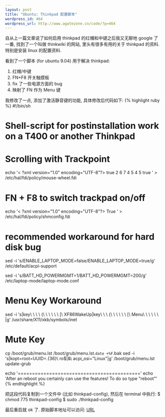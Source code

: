 ```yaml
--- 
layout: post
title: "Ubuntu: Thinkpad 配置脚本"
wordpress_id: 464
wordpress_url: http://www.agatezone.cn/code/?p=464
---
```

自从上一篇文章说了如何启用 thinkpad 的红帽和中键之后我又无聊地 google 了一番, 找到了一个叫做 thinkwiki 的网站, 里头有很多有用的关于 thinkpad 的资料. 特别是安装 linux 的配置资料.

看到了一个脚本 (for ubuntu 9.04)
用于解决 thinkpad:
1. 红帽/中键
2. FN+F8 开关触摸板
3. fix 了一些电源方面的 bug
4. 映射了 FN 作为 Menu 键

我修改了一点, 添加了激活静音键的功能, 具体修改后代码如下:
{% highlight ruby %}
#!/bin/sh
# Shell-script for postinstallation work on a T400 or another Thinkpad

# Scrolling with Trackpoint
echo '< ?xml version="1.0" encoding="UTF-8"?>
<match key="info.product" string="TPPS/2 IBM TrackPoint">
  <merge key="input.x11_options.EmulateWheel" type="string">true</merge>
  <merge key="input.x11_options.EmulateWheelButton" type="string">2</merge>
  <merge key="input.x11_options.XAxisMapping" type="string">6 7</merge>
  <merge key="input.x11_options.YAxisMapping" type="string">4 5</merge>
  <merge key="input.x11_options.ZAxsisMapping" type="string">4 5</merge>
  <merge key="input.x11_options.Emulate3Buttons" type="string">true</merge>
</match>' > /etc/hal/fdi/policy/mouse-wheel.fdi

# FN + F8 to switch trackpad on/off
echo '< ?xml version="1.0" encoding="UTF-8"?>
<deviceinfo version="0.2">
  <device>
    <match key="input.x11_driver" string="synaptics">
      <merge key="input.x11_options.SHMConfig" type="string">True</merge>
    </match>
  </device>
</deviceinfo>' > /etc/hal/fdi/policy/shmconfig.fdi

# recommended workaround for hard disk bug
sed -i 's/ENABLE_LAPTOP_MODE=false/ENABLE_LAPTOP_MODE=true/g' /etc/default/acpi-support

sed -i 's/BATT_HD_POWERMGMT=1/BATT_HD_POWERMGMT=200/g' /etc/laptop-mode/laptop-mode.conf

# Menu Key Workaround
sed -i 's|key\ <i151>\ \ \ {\ \ \ \ \ \ \[\ XF86WakeUp|key\ </i151><i151>\ \  {\ \ \ \ \ \ \[\ Menu\ \ \ \ \ \ |g' /usr/share/X11/xkb/symbols/inet

# Mute Key
cp /boot/grub/menu.lst /boot/grub/menu.lst.`date +%F`.bak
sed -i 's|kopt=root=UUID=.\{36\}\ ro$|&\ acpi_osi="Linux"|g' /boot/grub/menu.lst
update-grub

echo '==========================================='
echo 'After an reboot you certainly can use the features! To do so type "reboot"'
{% endhighlight %}

把这段代码复制到一个文件中 (比如 thinkpad-config), 然后在 terminal 中执行:
$ chmod 775 thinkpad-config
$ sudo ./thinkpad-config

最后重启就 ok 了.
原始脚本地址可以访问: <a href="http://www.thinkwiki.org/wiki/Install_Ubuntu_9.04_(Jaunty_Jackalope)_on_a_ThinkPad_T400">URL</a></i151>
